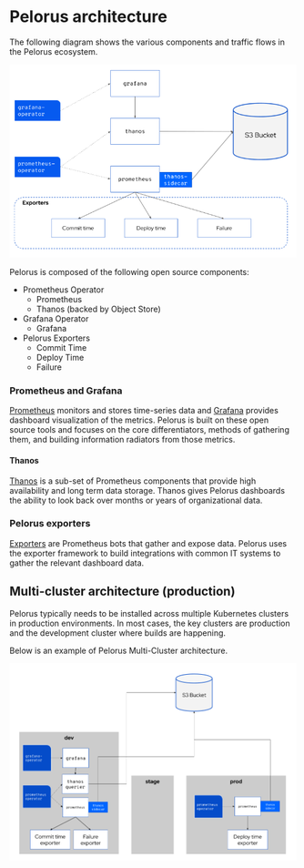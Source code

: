 # Pelorus architecture

The following diagram shows the various components and traffic flows in the Pelorus ecosystem.

![Pelorus Architecture Diagram](img/architecture.png)

Pelorus is composed of the following open source components:

* Prometheus Operator
  * Prometheus
  * Thanos (backed by Object Store)
* Grafana Operator
  * Grafana
* Pelorus Exporters
  * Commit Time
  * Deploy Time
  * Failure

### Prometheus and Grafana

[Prometheus](https://prometheus.io/) monitors and stores time-series data and [Grafana](https://grafana.com/) provides dashboard visualization of the metrics.  Pelorus is built on these open source tools and focuses on the core differentiators, methods of gathering them, and building information radiators from those metrics.

#### Thanos
[Thanos](https://thanos.io/) is a sub-set of Prometheus components that provide high availability and long term data storage. Thanos gives Pelorus dashboards the ability to look back over months or years of organizational data.

### Pelorus exporters
[Exporters](https://prometheus.io/docs/instrumenting/exporters/) are Prometheus bots that gather and expose data. Pelorus uses the exporter framework to build integrations with common IT systems to gather the relevant dashboard data.

## Multi-cluster architecture (production)
Pelorus typically needs to be installed across multiple Kubernetes clusters in production environments. In most cases, the key clusters are production and the development cluster where builds are happening.

Below is an example of Pelorus Multi-Cluster architecture.

![](img/multi-cluster_architecture.png)
